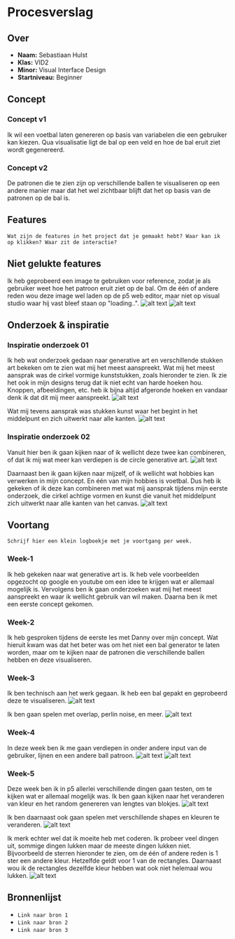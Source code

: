 <!-- Vergeet je niet de comments uit te zetten voordat je begint met typen? 💬 -->

# Procesverslag

## Over
* **Naam:** Sebastiaan Hulst
* **Klas:** VID2
* **Minor:** Visual Interface Design
* **Startniveau:** Beginner

## Concept

### Concept v1
Ik wil een voetbal laten genereren op basis van variabelen die een gebruiker kan kiezen. Qua visualisatie ligt de bal op een veld en hoe de bal eruit ziet wordt gegenereerd.

### Concept v2
De patronen die te zien zijn op verschillende ballen te visualiseren op een andere manier maar dat het wel zichtbaar blijft dat het op basis van de patronen op de bal is.

## Features

`Wat zijn de features in het project dat je gemaakt hebt? Waar kan ik op klikken? Waar zit de interactie?`

## Niet gelukte features

Ik heb geprobeerd een image te gebruiken voor reference, zodat je als gebruiker weet hoe het patroon eruit ziet op de bal.
Om de één of andere reden wou deze image wel laden op de p5 web editor, maar niet op visual studio waar hij vast bleef staan op "loading..".
![alt text](https://github.com/hulsts002/generative-art/blob/main/images/ProbleemImage01.png "In P5")
![alt text](https://github.com/hulsts002/generative-art/blob/main/images/ProbleemImage02.png "In Visual Studio")

## Onderzoek & inspiratie

### Inspiratie onderzoek 01

Ik heb wat onderzoek gedaan naar generative art en verschillende stukken art bekeken om te zien wat mij het meest aanspreekt.
Wat mij het meest aansprak was de cirkel vormige kunststukken, zoals hieronder te zien. Ik zie het ook in mijn designs terug dat ik niet echt van harde hoeken hou. Knoppen, afbeeldingen, etc. heb ik bijna altijd afgeronde hoeken en vandaar denk ik dat dit mij meer aanspreekt.
![alt text](https://github.com/hulsts002/generative-art/blob/main/images/Inspiratie01.png "inspiratie 01")

Wat mij tevens aansprak was stukken kunst waar het begint in het middelpunt en zich uitwerkt naar alle kanten.
![alt text](https://github.com/hulsts002/generative-art/blob/main/images/Inspiratie02.png "inspiratie 02")

### Inspiratie onderzoek 02
Vanuit hier ben ik gaan kijken naar of ik wellicht deze twee kan combineren, of dat ik mij wat meer kan verdiepen is de circle generative art.
![alt text](https://github.com/hulsts002/generative-art/blob/main/images/Inspiratie03.png "inspiratie 03")

Daarnaast ben ik gaan kijken naar mijzelf, of ik wellicht wat hobbies kan verwerken in mijn concept. En één van mijn hobbies is voetbal.
Dus heb ik gekeken of ik deze kan combineren met wat mij aansprak tijdens mijn eerste onderzoek, die cirkel achtige vormen en kunst die vanuit het middelpunt zich uitwerkt naar alle kanten van het canvas.
![alt text](https://github.com/hulsts002/generative-art/blob/main/images/Inspiratie04.png "inspiratie 04")

## Voortang

`Schrijf hier een klein logboekje met je voortgang per week.`

### Week-1
Ik heb gekeken naar wat generative art is. Ik heb vele voorbeelden opgezocht op google en youtube om een idee te krijgen wat er allemaal mogelijk is. Vervolgens ben ik gaan onderzoeken wat mij het meest aanspreekt en waar ik wellicht gebruik van wil maken. 
Daarna ben ik met een eerste concept gekomen.

### Week-2
Ik heb gesproken tijdens de eerste les met Danny over mijn concept. Wat hieruit kwam was dat het beter was om het niet een bal generator te laten worden, maar om te kijken naar de patronen die verschillende ballen hebben en deze visualiseren.

### Week-3
Ik ben technisch aan het werk gegaan. Ik heb een bal gepakt en geprobeerd deze te visualiseren.
![alt text](https://github.com/hulsts002/generative-art/blob/main/images/Ball01.png "Ball patroon 1")

Ik ben gaan spelen met overlap, perlin noise, en meer.
![alt text](https://github.com/hulsts002/generative-art/blob/main/images/Week3.png "Week 3")

### Week-4
In deze week ben ik me gaan verdiepen in onder andere input van de gebruiker, lijnen en een andere ball patroon.
![alt text](https://github.com/hulsts002/generative-art/blob/main/images/Week4.png "Week 4")
![alt text](https://github.com/hulsts002/generative-art/blob/main/images/Week4.1.png "Week 4 Ball")

### Week-5
Deze week ben ik in p5 allerlei verschillende dingen gaan testen, om te kijken wat er allemaal mogelijk was.
Ik ben gaan kijken naar het veranderen van kleur en het random genereren van lengtes van blokjes.
![alt text](https://github.com/hulsts002/generative-art/blob/main/images/Week5.1.png "Week 5 Patroon 1")

Ik ben daarnaast ook gaan spelen met verschillende shapes en kleuren te veranderen.
![alt text](https://github.com/hulsts002/generative-art/blob/main/images/Week5.2.png "Week 5 Patroon 2")

Ik merk echter wel dat ik moeite heb met coderen. Ik probeer veel dingen uit, sommige dingen lukken maar de meeste dingen lukken niet.
Bijvoorbeeld de sterren hieronder te zien, om de één of andere reden is 1 ster een andere kleur. Hetzelfde geldt voor 1 van de rectangles. Daarnaast wou ik de rectangles dezelfde kleur hebben wat ook niet helemaal wou lukken.
![alt text](https://github.com/hulsts002/generative-art/blob/main/images/Week5.3.png "Probleem")

## Bronnenlijst

* `Link naar bron 1`
* `Link naar bron 2`
* `Link naar bron 3`
